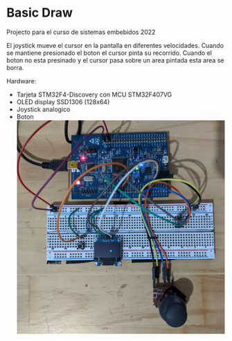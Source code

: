 # Basic Draw

Projecto para el curso de sistemas embebidos 2022

El joystick mueve el cursor en la pantalla en diferentes velocidades.
Cuando se mantiene presionado el boton el cursor pinta su recorrido.
Cuando el boton no esta presinado y el cursor pasa sobre un area pintada esta area se borra.



Hardware:
- Tarjeta STM32F4-Discovery con MCU STM32F407VG
- OLED display SSD1306 (128x64)
- Joystick analogico
- Boton
![Hardware setup](hardware-setup.png)

